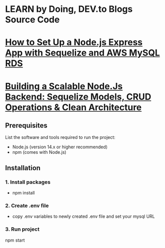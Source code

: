 # LEARN by Doing, DEV.to Blogs Source Code

# [How to Set Up a Node.js Express App with Sequelize and AWS MySQL RDS](https://dev.to/ahsanjutt01/how-to-set-up-a-nodejs-express-app-with-sequelize-and-aws-mysql-rds-source-code-28kj)

# [Building a Scalable Node.Js Backend: Sequelize Models, CRUD Operations & Clean Architecture](https://dev.to/ahsanjutt01/building-a-scalable-nodejs-backend-sequelize-models-crud-operations-clean-architecture-59k6)

## Prerequisites
List the software and tools required to run the project:

- Node.js (version 14.x or higher recommended)
- npm (comes with Node.js)

## Installation

### 1. Install packages
- npm install


### 2. Create .env file
- copy .env variables to newly created .env file and set your mysql URL

### 3. Run project
npm start